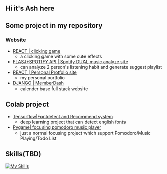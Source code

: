 ## Hi it's Ash here

## Some project in my repository

### Website
- [REACT | clicking game](https://birshudeyy2023.github.io/what-does-Shu-say/)
  - a clicking game with some cute effects
- [FLASJ+SPOTIFY API | Spotify DUAL music analyze site](https://github.com/laudantstolam/data_analyze_dual)
  - can analyze 2 person's listening habit and generate suggest playlist
- [REACT | Personal Protfolio site](https://github.com/laudantstolam/portfolio)
  - my personal portfolio
- [DJANGO | MemberDash](https://github.com/laudantstolam/member_dash)
  - calender base full stack website
## Colab project
- [Tensorflow|Fontdetect and Recommend system](https://github.com/laudantstolam/font_detect)
  - deep learning project that can detect english fonts
- [Pygame| focusing pomodoro music player](https://github.com/Lyz-0723/Subtitle)
  - just a normal focusing project which support Pomodoro/Music Playing/Todo List

## Skills(TBD)
[![My Skills](https://skillicons.dev/icons?i=p5js,d3,threejs,figma,ps,ai,id&theme=light)](https://skillicons.dev)

